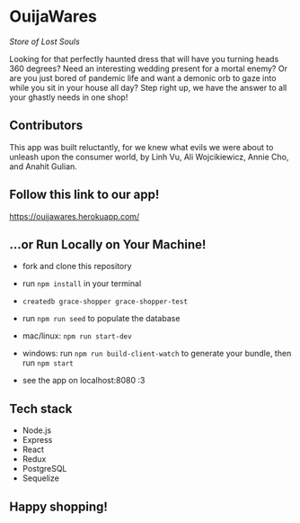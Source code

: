 # OuijaWares

_Store of Lost Souls_

Looking for that perfectly haunted dress that will have you
turning heads 360 degrees? Need an interesting wedding present
for a mortal enemy? Or are you just bored of pandemic life and
want a demonic orb to gaze into while you sit in your house all
day? Step right up, we have the answer to all your ghastly needs
in one shop!

## Contributors

This app was built reluctantly, for we knew what evils we were
about to unleash upon the consumer world, by Linh Vu, Ali Wojcikiewicz,
Annie Cho, and Anahit Gulian.

## Follow this link to our app!

https://ouijawares.herokuapp.com/

## ...or Run Locally on Your Machine!

- fork and clone this repository

- run `npm install` in your terminal

- `createdb grace-shopper grace-shopper-test`

- run `npm run seed` to populate the database

- mac/linux: `npm run start-dev`

- windows: run `npm run build-client-watch` to generate your bundle, then run `npm start`

- see the app on localhost:8080 :3
## Tech stack
- Node.js
- Express
- React
- Redux
- PostgreSQL
- Sequelize

## Happy shopping!
